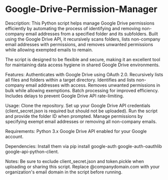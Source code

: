 # Google-Drive-Permission-Manager

Description:
This Python script helps manage Google Drive permissions efficiently by automating the process of identifying and removing non-company email addresses from a specified folder and its subfolders. Built using the Google Drive API, it recursively scans folders, lists non-company email addresses with permissions, and removes unwanted permissions while allowing exempted emails to remain.

The script is designed to be flexible and secure, making it an excellent tool for maintaining data access hygiene in shared Google Drive environments.

Features:
Authenticates with Google Drive using OAuth 2.0.
Recursively lists all files and folders within a target directory.
Identifies and lists non-company email addresses with access.
Removes unwanted permissions in bulk while allowing exemptions.
Batch processing for improved efficiency.
Includes delays to prevent Google Drive API rate-limiting.

Usage:
Clone the repository.
Set up your Google Drive API credentials (client_secret.json is required but should not be uploaded).
Run the script and provide the folder ID when prompted.
Manage permissions by specifying exempt email addresses or removing all non-company emails.

Requirements:
Python 3.x
Google Drive API enabled for your Google account.

Dependencies: Install them via pip install google-auth google-auth-oauthlib google-api-python-client.

Notes:
Be sure to exclude client_secret.json and token.pickle when uploading or sharing this script.
Replace @companydomain.com with your organization's email domain in the script before running.
